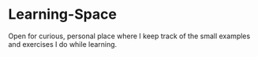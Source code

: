 # Learning-Space
Open for curious, personal place where I keep track of the small examples and exercises I do while learning.
